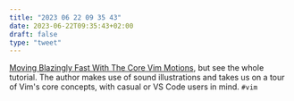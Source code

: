 ```yaml
---
title: "2023 06 22 09 35 43"
date: 2023-06-22T09:35:43+02:00
draft: false
type: "tweet"
---
```


[Moving Blazingly Fast With The Core Vim Motions](https://www.barbarianmeetscoding.com/boost-your-coding-fu-with-vscode-and-vim/moving-blazingly-fast-with-the-core-vim-motions/), but see the whole tutorial. The author makes use of sound illustrations and takes us on a tour of Vim's core concepts, with casual or VS Code users in mind. `#vim`
